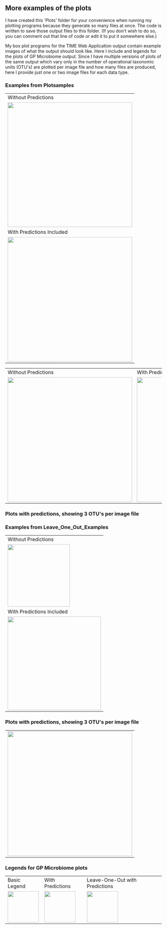 ## More examples of the plots
I have created this 'Plots' folder for your convenience when running my plotting programs because they generate so many files at once. The code is written to save those output files to this folder. (If you don't wish to do so, you can comment out that line of code or edit it to put it somewhere else.)

My box plot programs for the TIME Web Application output contain example images of what the output should look like. Here I include and legends for the plots of GP Microbiome output. Since I have multiple versions of plots of the same output which vary only in the number of operational taxonomic units (OTU's) are plotted per image file and how many files are produced, here I provide just one or two image files for each data type. 

### Examples from Plotsamples
<table>
  <tr>
  <td> Without Predictions </td>
   </tr>
  <tr>
    <td> <img src='https://imgur.com/vuKEgOz.png' style='height:400px'></td>
  </tr>
  <tr>
  <td> With Predictions Included </td>
  </tr>
  <tr>
  <td><img src='https://imgur.com/rf8cBpv.png' style='height:400px'></td>
</tr></table>
<table>
  <tr>
  <td> Without Predictions </td>
  <td> With Predictions Included </td>
  </tr>
  <tr>
<td> <img src='https://imgur.com/vuKEgOz.png' style='height:400px'></td>
 <td><img src='https://imgur.com/rf8cBpv.png' style='height:400px'></td>
</tr></table>

### Plots with predictions, showing 3 OTU's per image file

### Examples from Leave_One_Out_Examples
<table>
  <tr>
  <td> Without Predictions </td>
   </tr>
  <tr>
    <td> <img src='https://imgur.com/vuKEgOz.png' style='height:200px'></td>
  </tr>
  <tr>
  <td> With Predictions Included </td>
  </tr>
  <tr>
  <td><img src='https://imgur.com/o9yyLN7.png' style='height:300px'></td>
</tr></table>

### Plots with predictions, showing 3 OTU's per image file
<table>
  <tr>
  <td> <img src='https://imgur.com/o9yyLN7.png' style='height:400px'></td>
  </tr>
</tr></table>

### Legends for GP Microbiome plots
<table>
  <tr>
    <td> Basic Legend</td>
    <td> With Predictions </td>
    <td> Leave-One-Out with Predictions</td>
  <tr>
    <td> <img src='https://imgur.com/67y06Aa.png' style='height:100px'></td>
    <td><img src='https://imgur.com/NVzCBG2.png' style='height:100px'></td>
    <td><img src='https://imgur.com/8UJp7WS.png' style='height:100px'></td>
    </tr>
  </table>

